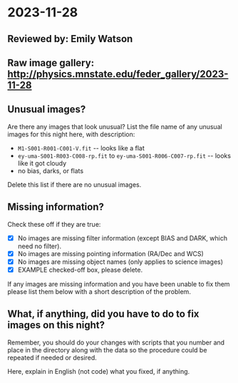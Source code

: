 # 2023-11-28

## Reviewed by:   Emily Watson

## Raw image gallery: http://physics.mnstate.edu/feder_gallery/2023-11-28

## Unusual images?

Are there any images that look unusual? List the file name of any unusual images for this night here, with description:

+ `M1-S001-R001-C001-V.fit` -- looks like a flat
+ `ey-uma-S001-R003-C008-rp.fit` to `ey-uma-S001-R006-C007-rp.fit` -- looks like it got cloudy
+ no bias, darks, or flats

Delete this list if there are no unusual images.

## Missing information?

Check these off if they are true:

- [x] No images are missing filter information (except BIAS and DARK, which need no filter).
- [x] No images are missing pointing information (RA/Dec and WCS)
- [x] No images are missing object names (only applies to science images)
- [x] EXAMPLE checked-off box, please delete.

If any images are missing information and you have been unable to fix them please list
them below with a short description of the problem.

## What, if anything, did you have to do to fix images on this night?

Remember, you should do your changes with scripts that you number and place in the
directory along with the data so the procedure could be repeated if needed or
desired.

Here, explain in English (not code) what you fixed, if anything.
